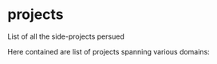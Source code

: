 # projects
List of all the side-projects persued 

Here contained are list of projects spanning various domains:
